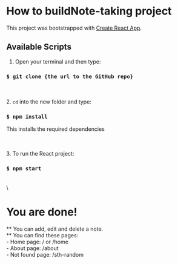 # How to buildNote-taking project

This project was bootstrapped with [Create React App](https://github.com/facebook/create-react-app).

## Available Scripts

1. Open your terminal and then type:

### `$ git clone {the url to the GitHub repo}`

\
\
2. `cd` into the new folder and type:

### `$ npm install`
This installs the required dependencies

\
\
3. To run the React project:

### `$ npm start`

\
\
# You are done! 

** You can add, edit and delete a note.\
** You can find these pages:\
    - Home page: / or /home\
    - About page: /about\
    - Not found page: /sth-random

